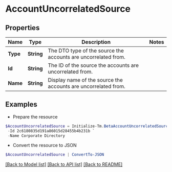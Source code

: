 # AccountUncorrelatedSource
## Properties

Name | Type | Description | Notes
------------ | ------------- | ------------- | -------------
**Type** | **String** | The DTO type of the source the accounts are uncorrelated from. | 
**Id** | **String** | The ID of the source the accounts are uncorrelated from. | 
**Name** | **String** | Display name of the source the accounts are uncorrelated from. | 

## Examples

- Prepare the resource
```powershell
$AccountUncorrelatedSource = Initialize-Tm.BetaAccountUncorrelatedSource  -Type SOURCE `
 -Id 2c6180835d191a86015d28455b4b231b `
 -Name Corporate Directory
```

- Convert the resource to JSON
```powershell
$AccountUncorrelatedSource | ConvertTo-JSON
```

[[Back to Model list]](../README.md#documentation-for-models) [[Back to API list]](../README.md#documentation-for-api-endpoints) [[Back to README]](../README.md)

